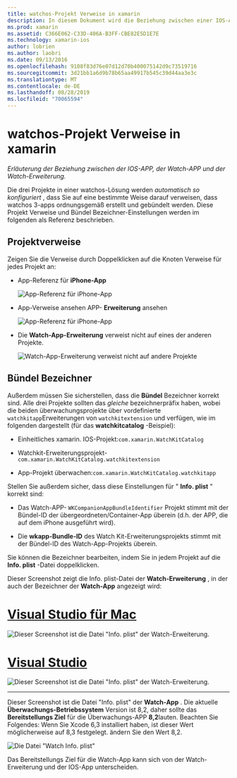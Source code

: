 ```yaml
---
title: watchos-Projekt Verweise in xamarin
description: In diesem Dokument wird die Beziehung zwischen einer IOS-APP, einer Watch-APP und einer Watch-App-Erweiterung beschrieben. Er erläutert Projekt Verweise und Bündel Bezeichner.
ms.prod: xamarin
ms.assetid: C366E062-C33D-406A-B3FF-CBE82E5D1E7E
ms.technology: xamarin-ios
author: lobrien
ms.author: laobri
ms.date: 09/13/2016
ms.openlocfilehash: 9108f83d76e07d12d70b400075142d9c73519716
ms.sourcegitcommit: 3d21bb1a6d9b78b65aa49917b545c39d44aa3e3c
ms.translationtype: MT
ms.contentlocale: de-DE
ms.lasthandoff: 08/28/2019
ms.locfileid: "70065594"
---
```

# <a name="watchos-project-references-in-xamarin"></a>watchos-Projekt Verweise in xamarin

_Erläuterung der Beziehung zwischen der IOS-APP, der Watch-APP und der Watch-Erweiterung._

Die drei Projekte in einer watchos-Lösung werden *automatisch so konfiguriert* , dass Sie auf eine bestimmte Weise darauf verweisen, dass watchos 3-apps ordnungsgemäß erstellt und gebündelt werden. Diese Projekt Verweise und Bündel Bezeichner-Einstellungen werden im folgenden als Referenz beschrieben.

## <a name="project-references"></a>Projektverweise

Zeigen Sie die Verweise durch Doppelklicken auf die Knoten Verweise für jedes Projekt an:

- App-Referenz für **iPhone-App**

  ![](project-references-images/catalog-reference1.png "App-Referenz für iPhone-App")

- App-Verweise ansehen APP- **Erweiterung** ansehen

  ![](project-references-images/catalog-reference2.png "App-Referenz für iPhone-App")


- Die **Watch-App-Erweiterung** verweist nicht auf eines der anderen Projekte.

  ![](project-references-images/catalog-reference3.png "Watch-App-Erweiterung verweist nicht auf andere Projekte")



## <a name="bundle-identifiers"></a>Bündel Bezeichner

Außerdem müssen Sie sicherstellen, dass die **Bündel** Bezeichner korrekt sind.
Alle drei Projekte sollten das *gleiche* bezeichnerpräfix haben, wobei die beiden überwachungsprojekte über vordefinierte `watchkitapp`Erweiterungen von `watchkitextension` und verfügen, wie im folgenden dargestellt (für das **watchkitcatalog** -Beispiel):

- Einheitliches xamarin. IOS-Projekt:`com.xamarin.WatchKitCatalog`

- Watchkit-Erweiterungsprojekt-`com.xamarin.WatchKitCatalog.watchkitextension`

- App-Projekt überwachen:`com.xamarin.WatchKitCatalog.watchkitapp`

Stellen Sie außerdem sicher, dass diese Einstellungen für " **Info. plist** " korrekt sind:

- Das Watch-APP- `WKCompanionAppBundleIdentifier` Projekt stimmt mit der Bündel-ID der übergeordneten/Container-App überein (d.h. der APP, die auf dem iPhone ausgeführt wird).

- Die **wkapp-Bundle-ID** des Watch Kit-Erweiterungsprojekts stimmt mit der Bündel-ID des Watch-App-Projekts überein.

Sie können die Bezeichner bearbeiten, indem Sie in jedem Projekt auf die **Info. plist** -Datei doppelklicken.

Dieser Screenshot zeigt die Info. plist-Datei der **Watch-Erweiterung** , in der auch der Bezeichner der **Watch-App** angezeigt wird:

# <a name="visual-studio-for-mactabmacos"></a>[Visual Studio für Mac](#tab/macos)

![](project-references-images/infoplist-extension.png "Dieser Screenshot ist die Datei \"Info. plist\" der Watch-Erweiterung.")

# <a name="visual-studiotabwindows"></a>[Visual Studio](#tab/windows)

![](project-references-images/infoplist-extension-vs.png "Dieser Screenshot ist die Datei \"Info. plist\" der Watch-Erweiterung.")

-----

Dieser Screenshot ist die Datei "Info. plist" der **Watch-App** .
Die aktuelle **Überwachungs-Betriebssystem** Version ist 8,2, daher sollte das **Bereitstellungs Ziel** für die Überwachungs-APP **8,2**lauten. Beachten Sie Folgendes: Wenn Sie Xcode 6,3 installiert haben, ist dieser Wert möglicherweise auf 8,3 festgelegt. ändern Sie den Wert 8,2.

![](project-references-images/infoplist-watchapp.png "Die Datei \"Watch Info. plist\"")

Das Bereitstellungs Ziel für die Watch-App kann sich von der Watch-Erweiterung und der IOS-App unterscheiden.

